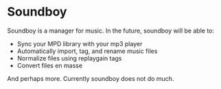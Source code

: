 Soundboy
=======

Soundboy is a manager for music. In the future, soundboy will be able to:

+ Sync your MPD library with your mp3 player
+ Automatically import, tag, and rename music files
+ Normalize files using replaygain tags
+ Convert files en masse

And perhaps more. Currently soundboy does not do much.
